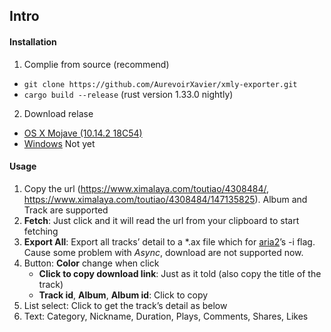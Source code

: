 ## Intro

#### Installation

1.  Complie from source (recommend)
   - `git clone https://github.com/AurevoirXavier/xmly-exporter.git`
   - `cargo build --release` (rust version 1.33.0 nightly)
2.  Download relase
   - [OS X Mojave (10.14.2 18C54)](https://github.com/AurevoirXavier/xmly-exporter/releases/download/1.0/xmly-exporter)
   - [Windows](#) Not yet

#### Usage

1. Copy the url (https://www.ximalaya.com/toutiao/4308484/, https://www.ximalaya.com/toutiao/4308484/147135825). Album and Track are supported
2. **Fetch**: Just click and it will read the url from your clipboard to start fetching
3. **Export All**: Export all tracks’ detail to a \*.ax file which for [aria2](https://aria2.github.io)’s -i flag. Cause some problem with *Async*, download are not supported now.
4. Button: **Color** change when click
   - **Click to copy download link**: Just as it told (also copy the title of the track)
   - **Track id**, **Album**, **Album id**: Click to copy
5. List select: Click to get the track’s detail as below 
6. Text: Category, Nickname, Duration, Plays, Comments, Shares, Likes